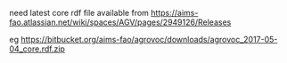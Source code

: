 
need latest core rdf file available from https://aims-fao.atlassian.net/wiki/spaces/AGV/pages/2949126/Releases

eg https://bitbucket.org/aims-fao/agrovoc/downloads/agrovoc_2017-05-04_core.rdf.zip


